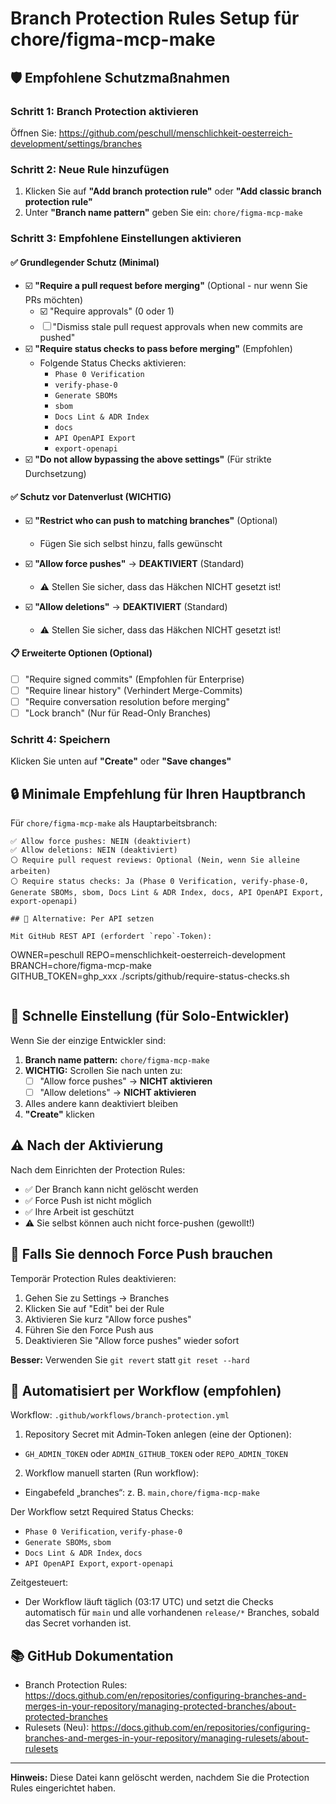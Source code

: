 # Branch Protection Rules Setup für chore/figma-mcp-make

## 🛡️ Empfohlene Schutzmaßnahmen

### Schritt 1: Branch Protection aktivieren

Öffnen Sie: https://github.com/peschull/menschlichkeit-oesterreich-development/settings/branches

### Schritt 2: Neue Rule hinzufügen

1. Klicken Sie auf **"Add branch protection rule"** oder **"Add classic branch protection rule"**
2. Unter **"Branch name pattern"** geben Sie ein: `chore/figma-mcp-make`

### Schritt 3: Empfohlene Einstellungen aktivieren

#### ✅ Grundlegender Schutz (Minimal)

- ☑️ **"Require a pull request before merging"** (Optional - nur wenn Sie PRs möchten)
  - ☑️ "Require approvals" (0 oder 1)
  - ☐ "Dismiss stale pull request approvals when new commits are pushed"
- ☑️ **"Require status checks to pass before merging"** (Empfohlen)
  - Folgende Status Checks aktivieren:
    - `Phase 0 Verification`
    - `verify-phase-0`
    - `Generate SBOMs`
    - `sbom`
    - `Docs Lint & ADR Index`
    - `docs`
    - `API OpenAPI Export`
    - `export-openapi`
- ☑️ **"Do not allow bypassing the above settings"** (Für strikte Durchsetzung)

#### ✅ Schutz vor Datenverlust (WICHTIG)

- ☑️ **"Restrict who can push to matching branches"** (Optional)
  - Fügen Sie sich selbst hinzu, falls gewünscht

- ☑️ **"Allow force pushes"** → **DEAKTIVIERT** (Standard)
  - ⚠️ Stellen Sie sicher, dass das Häkchen NICHT gesetzt ist!
- ☑️ **"Allow deletions"** → **DEAKTIVIERT** (Standard)
  - ⚠️ Stellen Sie sicher, dass das Häkchen NICHT gesetzt ist!

#### 📋 Erweiterte Optionen (Optional)

- ☐ "Require signed commits" (Empfohlen für Enterprise)
- ☐ "Require linear history" (Verhindert Merge-Commits)
- ☐ "Require conversation resolution before merging"
- ☐ "Lock branch" (Nur für Read-Only Branches)

### Schritt 4: Speichern

Klicken Sie unten auf **"Create"** oder **"Save changes"**

## 🔒 Minimale Empfehlung für Ihren Hauptbranch

Für `chore/figma-mcp-make` als Hauptarbeitsbranch:

```
✅ Allow force pushes: NEIN (deaktiviert)
✅ Allow deletions: NEIN (deaktiviert)
⚪ Require pull request reviews: Optional (Nein, wenn Sie alleine arbeiten)
⚪ Require status checks: Ja (Phase 0 Verification, verify-phase-0, Generate SBOMs, sbom, Docs Lint & ADR Index, docs, API OpenAPI Export, export-openapi)

## 🧰 Alternative: Per API setzen

Mit GitHub REST API (erfordert `repo`‑Token):

```
OWNER=peschull REPO=menschlichkeit-oesterreich-development BRANCH=chore/figma-mcp-make \
GITHUB_TOKEN=ghp_xxx ./scripts/github/require-status-checks.sh
```
```

## 🚀 Schnelle Einstellung (für Solo-Entwickler)

Wenn Sie der einzige Entwickler sind:

1. **Branch name pattern:** `chore/figma-mcp-make`
2. **WICHTIG:** Scrollen Sie nach unten zu:
   - [ ] "Allow force pushes" → **NICHT aktivieren**
   - [ ] "Allow deletions" → **NICHT aktivieren**
3. Alles andere kann deaktiviert bleiben
4. **"Create"** klicken

## ⚠️ Nach der Aktivierung

Nach dem Einrichten der Protection Rules:

- ✅ Der Branch kann nicht gelöscht werden
- ✅ Force Push ist nicht möglich
- ✅ Ihre Arbeit ist geschützt
- ⚠️ Sie selbst können auch nicht force-pushen (gewollt!)

## 🔄 Falls Sie dennoch Force Push brauchen

Temporär Protection Rules deaktivieren:

1. Gehen Sie zu Settings → Branches
2. Klicken Sie auf "Edit" bei der Rule
3. Aktivieren Sie kurz "Allow force pushes"
4. Führen Sie den Force Push aus
5. Deaktivieren Sie "Allow force pushes" wieder sofort

**Besser:** Verwenden Sie `git revert` statt `git reset --hard`

## 🤖 Automatisiert per Workflow (empfohlen)

Workflow: `.github/workflows/branch-protection.yml`

1) Repository Secret mit Admin‑Token anlegen (eine der Optionen):
- `GH_ADMIN_TOKEN` oder `ADMIN_GITHUB_TOKEN` oder `REPO_ADMIN_TOKEN`

2) Workflow manuell starten (Run workflow):
- Eingabefeld „branches“: z. B. `main,chore/figma-mcp-make`

Der Workflow setzt Required Status Checks:
- `Phase 0 Verification`, `verify-phase-0`
- `Generate SBOMs`, `sbom`
- `Docs Lint & ADR Index`, `docs`
- `API OpenAPI Export`, `export-openapi`

Zeitgesteuert:
- Der Workflow läuft täglich (03:17 UTC) und setzt die Checks automatisch für `main` und alle vorhandenen `release/*` Branches, sobald das Secret vorhanden ist.

## 📚 GitHub Dokumentation

- Branch Protection Rules: https://docs.github.com/en/repositories/configuring-branches-and-merges-in-your-repository/managing-protected-branches/about-protected-branches
- Rulesets (Neu): https://docs.github.com/en/repositories/configuring-branches-and-merges-in-your-repository/managing-rulesets/about-rulesets

---

**Hinweis:** Diese Datei kann gelöscht werden, nachdem Sie die Protection Rules eingerichtet haben.
